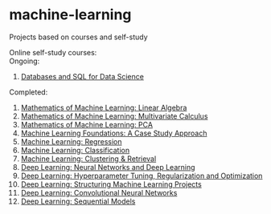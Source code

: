# machine-learning
Projects based on courses and self-study

Online self-study courses:  
Ongoing:
1. [Databases and SQL for Data Science ](https://www.coursera.org/learn/sql-data-science/home/welcome)

Completed:
1. [Mathematics of Machine Learning: Linear Algebra](https://www.coursera.org/learn/linear-algebra-machine-learning/home/welcome)
2. [Mathematics of Machine Learning: Multivariate Calculus](https://www.coursera.org/learn/multivariate-calculus-machine-learning/home/welcome)
3. [Mathematics of Machine Learning: PCA](https://www.coursera.org/learn/pca-machine-learning/home/welcome)
4. [Machine Learning Foundations: A Case Study Approach](https://www.coursera.org/learn/ml-foundations/home/welcome)
5. [Machine Learning: Regression](https://www.coursera.org/learn/ml-regression/home/welcome)
6. [Machine Learning: Classification](https://www.coursera.org/learn/ml-classification/home/welcome)
7. [Machine Learning: Clustering & Retrieval](https://www.coursera.org/learn/ml-clustering-and-retrieval/home/welcome)
8. [Deep Learning: Neural Networks and Deep Learning](https://www.coursera.org/learn/neural-networks-deep-learning/home/welcome)
9. [Deep Learning: Hyperparameter Tuning, Regularization and Optimization](https://www.coursera.org/learn/deep-neural-network/home/welcome)
10. [Deep Learning: Structuring Machine Learning Projects](https://www.coursera.org/learn/machine-learning-projects/home/welcome)
11. [Deep Learning: Convolutional Neural Networks](https://www.coursera.org/learn/convolutional-neural-networks/home/welcome)
12. [Deep Learning: Sequential Models](https://www.coursera.org/learn/nlp-sequence-models/home/welcome)
